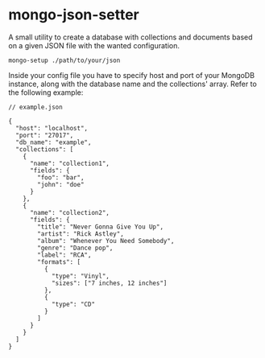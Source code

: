 # mongo-json-setter
A small utility to create a database with collections and documents based on a given JSON file with the wanted configuration.

```
mongo-setup ./path/to/your/json
```

Inside your config file you have to specify host and port of your MongoDB instance, along with the database name and the
collections' array. Refer to the following example:
```json5
// example.json

{
  "host": "localhost",
  "port": "27017",
  "db_name": "example",
  "collections": [
    {
      "name": "collection1",
      "fields": {
        "foo": "bar",
        "john": "doe"
      }
    },
    {
      "name": "collection2",
      "fields": {
        "title": "Never Gonna Give You Up",
        "artist": "Rick Astley",
        "album": "Whenever You Need Somebody",
        "genre": "Dance pop",
        "label": "RCA",
        "formats": [
          {
            "type": "Vinyl",
            "sizes": ["7 inches, 12 inches"]
          },
          {
            "type": "CD"
          }
        ]
      }
    }
  ]
}
```